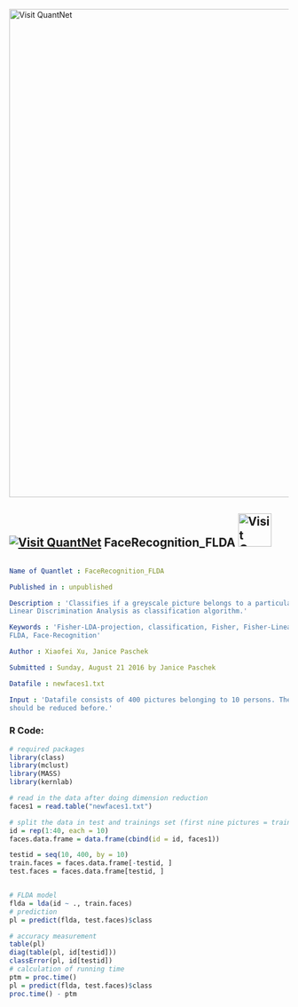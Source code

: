 
[<img src="https://github.com/QuantLet/Styleguide-and-FAQ/blob/master/pictures/banner.png" width="880" alt="Visit QuantNet">](http://quantlet.de/index.php?p=info)

## [<img src="https://github.com/QuantLet/Styleguide-and-Validation-procedure/blob/master/pictures/qloqo.png" alt="Visit QuantNet">](http://quantlet.de/) **FaceRecognition_FLDA** [<img src="https://github.com/QuantLet/Styleguide-and-Validation-procedure/blob/master/pictures/QN2.png" width="60" alt="Visit QuantNet 2.0">](http://quantlet.de/d3/ia)

```yaml

Name of Quantlet : FaceRecognition_FLDA

Published in : unpublished

Description : 'Classifies if a greyscale picture belongs to a particular person by using Fisher
Linear Discrimination Analysis as classification algorithm.'

Keywords : 'Fisher-LDA-projection, classification, Fisher, Fisher-Linear-Discriminant-Analysis,
FLDA, Face-Recognition'

Author : Xiaofei Xu, Janice Paschek

Submitted : Sunday, August 21 2016 by Janice Paschek

Datafile : newfaces1.txt

Input : 'Datafile consists of 400 pictures belonging to 10 persons. The dimension for the images
should be reduced before.'

```


### R Code:
```r
# required packages
library(class)
library(mclust)
library(MASS)
library(kernlab)

# read in the data after doing dimension reduction
faces1 = read.table("newfaces1.txt")

# split the data in test and trainings set (first nine pictures = train, last picture = test)
id = rep(1:40, each = 10)
faces.data.frame = data.frame(cbind(id = id, faces1))

testid = seq(10, 400, by = 10)
train.faces = faces.data.frame[-testid, ]
test.faces = faces.data.frame[testid, ]


# FLDA model
flda = lda(id ~ ., train.faces)
# prediction
pl = predict(flda, test.faces)$class

# accuracy measurement
table(pl)
diag(table(pl, id[testid]))
classError(pl, id[testid])
# calculation of running time
ptm = proc.time()
pl = predict(flda, test.faces)$class
proc.time() - ptm 

```
